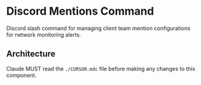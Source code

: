 # Discord Mentions Command

Discord slash command for managing client team mention configurations for network monitoring alerts.

## Architecture  
Claude MUST read the `./CURSOR.mdc` file before making any changes to this component.